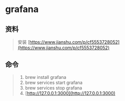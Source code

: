 # grafana

## 资料

> 安装 [https://www.jianshu.com/p/cf5553728052](https://www.jianshu.com/p/cf5553728052)

## 命令

> 1. brew install grafana
> 2. brew services start grafana
> 3. brew services stop grafana
> 4. [http://127.0.0.1:3000](http://127.0.0.1:3000)




